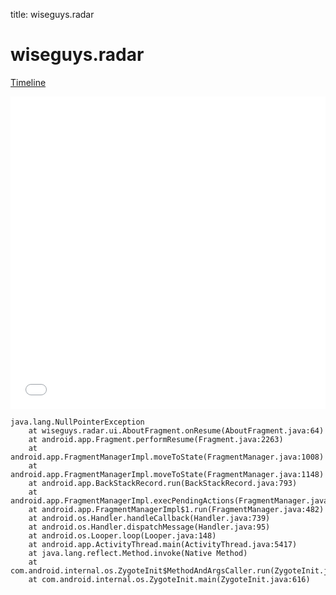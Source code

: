 title: wiseguys.radar

# wiseguys.radar

[Timeline](./vis-timeline.html)

<iframe src="./vis-timeline.html" width="100%" height="500px" style="border:none;"></iframe>

```
java.lang.NullPointerException
	at wiseguys.radar.ui.AboutFragment.onResume(AboutFragment.java:64)
	at android.app.Fragment.performResume(Fragment.java:2263)
	at android.app.FragmentManagerImpl.moveToState(FragmentManager.java:1008)
	at android.app.FragmentManagerImpl.moveToState(FragmentManager.java:1148)
	at android.app.BackStackRecord.run(BackStackRecord.java:793)
	at android.app.FragmentManagerImpl.execPendingActions(FragmentManager.java:1535)
	at android.app.FragmentManagerImpl$1.run(FragmentManager.java:482)
	at android.os.Handler.handleCallback(Handler.java:739)
	at android.os.Handler.dispatchMessage(Handler.java:95)
	at android.os.Looper.loop(Looper.java:148)
	at android.app.ActivityThread.main(ActivityThread.java:5417)
	at java.lang.reflect.Method.invoke(Native Method)
	at com.android.internal.os.ZygoteInit$MethodAndArgsCaller.run(ZygoteInit.java:726)
	at com.android.internal.os.ZygoteInit.main(ZygoteInit.java:616)

```



